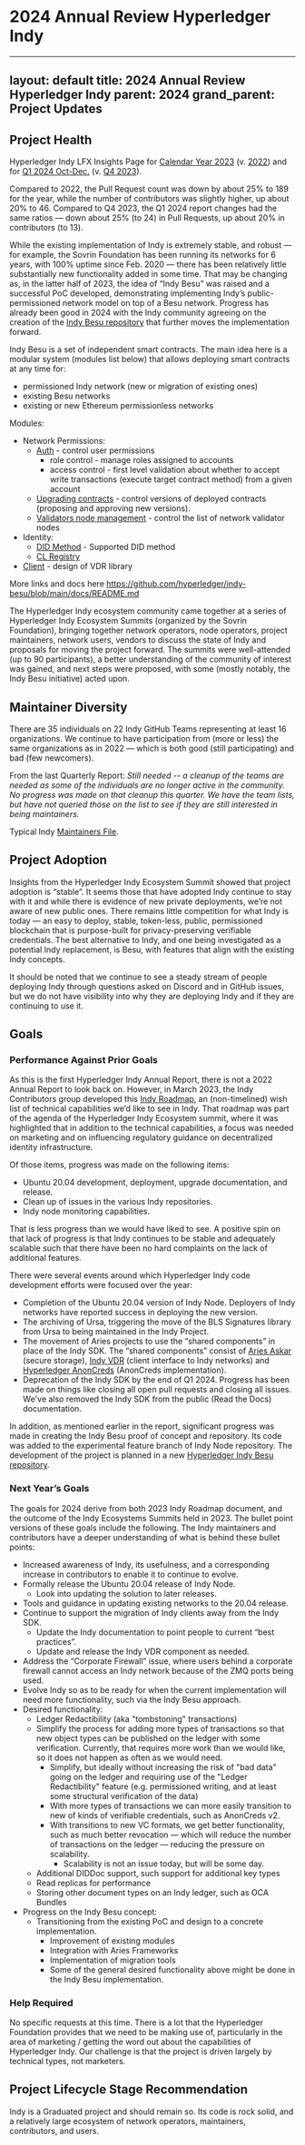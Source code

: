 # 2024 Annual Review Hyperledger Indy

---
layout: default
title: 2024 Annual Review Hyperledger Indy
parent: 2024
grand_parent: Project Updates
---

## Project Health

Hyperledger Indy LFX Insights Page for [Calendar Year 2023](https://insights.lfx.linuxfoundation.org/foundation/hyp/overview?project=indy&repository=all&dateFilters=2023-01-01%20to%202023-12-31&dateRange=2023-01-01%20to%202023-12-31&compare=PP&granularity=month&hideBots=true) (v. [2022](https://insights.lfx.linuxfoundation.org/foundation/hyp/overview?project=indy&repository=all&dateFilters=2022-01-01%20to%202022-12-31&dateRange=2022-01-01%20to%202022-12-31&compare=PP&granularity=month&hideBots=true))  and for [Q1 2024 Oct-Dec.](https://insights.lfx.linuxfoundation.org/foundation/hyp/overview?project=indy&repository=all&dateFilters=2023-10-01%20to%202023-12-31&dateRange=2023-10-01%20to%202023-12-31&compare=PP&granularity=month&hideBots=true) (v. [Q4 2023](https://insights.lfx.linuxfoundation.org/foundation/hyp/overview?project=indy&repository=all&dateFilters=2023-07-01%20to%202023-09-30&dateRange=2023-07-01%20to%202023-09-30&compare=PP&granularity=month&hideBots=true)).

Compared to 2022, the Pull Request count was down by about 25% to 189 for the year, while the number of contributors was slightly higher, up about 20% to 46. Compared to Q4 2023, the Q1 2024 report changes had the same ratios — down about 25% (to 24) in Pull Requests, up about 20% in contributors (to 13).

While the existing implementation of Indy is extremely stable, and robust — for example, the Sovrin Foundation has been running its networks for 6 years, with 100% uptime since Feb. 2020 — there has been relatively little substantially new functionality added in some time. That may be changing as, in the latter half of 2023, the idea of “Indy Besu” was raised and a successful PoC developed, demonstrating implementing Indy’s public-permissioned network model on top of a Besu network. Progress has already been good in 2024 with the Indy community agreeing on the creation of the [Indy Besu repository](https://github.com/hyperledger/indy-besu) that further moves the implementation forward.

Indy Besu is a set of independent smart contracts. The main idea here is a modular system (modules list below) that allows deploying smart contracts at any time for:

- permissioned Indy network (new or migration of existing ones)
- existing Besu networks
- existing or new Ethereum permissionless networks

Modules:

- Network Permissions:
  - [Auth](https://github.com/hyperledger/indy-besu/blob/main/docs/design/auth.md) - control user permissions
    - role control - manage roles assigned to accounts  
    - access control - first level validation about whether to accept write transactions (execute target contract method) from a given account
  - [Upgrading contracts](https://github.com/hyperledger/indy-besu/blob/main/docs/design/upgradability.md) - control versions of deployed contracts (proposing and approving new versions).
  - [Validators node management](design/network.md) - control the list of network validator nodes
- Identity:
  - [DID Method](https://github.com/hyperledger/indy-besu/blob/main/docs/design/did-method.md) - Supported DID method
  - [CL Registry](https://github.com/hyperledger/indy-besu/blob/main/docs/design/cl-registry.md)
- [Client](https://github.com/hyperledger/indy-besu/blob/main/docs/design/vdr.md) - design of VDR library

More links and docs here https://github.com/hyperledger/indy-besu/blob/main/docs/README.md

The Hyperledger Indy ecosystem community came together at a series of Hyperledger Indy Ecosystem Summits (organized by the Sovrin Foundation), bringing together network operators, node operators, project maintainers, network users, vendors to discuss the state of Indy and proposals for moving the project forward. The summits were well-attended (up to 90 participants), a better understanding of the community of interest was gained, and next steps were proposed, with some (mostly notably, the Indy Besu initiative) acted upon.

## Maintainer Diversity

There are 35 individuals on 22 Indy GitHub Teams representing at least 16 organizations. We continue to have participation from (more or less) the same organizations as in 2022 — which is both good (still participating) and bad (few newcomers).

From the last Quarterly Report: _Still needed -- a cleanup of the teams are needed as some of the individuals are no longer active in the community. No progress was made on that cleanup this quarter. We have the team lists, but have not queried those on the list to see if they are still interested in being maintainers._

Typical Indy [Maintainers File](https://github.com/hyperledger/indy-plenum/blob/main/MAINTAINERS.md).

## Project Adoption

Insights from the Hyperledger Indy Ecosystem Summit showed that project adoption is “stable”. It seems those that have adopted Indy continue to stay with it and while there is evidence of new private deployments, we’re not aware of new public ones. There remains little competition for what Indy is today — an easy to deploy, stable, token-less, public, permissioned blockchain that is purpose-built for privacy-preserving verifiable credentials. The best alternative to Indy, and one being investigated as a potential Indy replacement, is Besu, with features that align with the existing Indy concepts.

It should be noted that we continue to see a steady stream of people deploying Indy through questions asked on Discord and in GitHub issues, but we do not have visibility into why they are deploying Indy and if they are continuing to use it.

## Goals

### Performance Against Prior Goals

As this is the first Hyperledger Indy Annual Report, there is not a 2022 Annual Report to look back on. However, in March 2023, the Indy Contributors group developed this [Indy Roadmap](https://hackmd.io/GeRP00i0Sj-7z4zXn2MB5g?view), an (non-timelined) wish list of technical capabilities we’d like to see in Indy. That roadmap was part of the agenda of the Hyperledger Indy Ecosystem summit, where it was highlighted that in addition to the technical capabilities, a focus was needed on marketing and on influencing regulatory guidance on decentralized identity infrastructure.

Of those items, progress was made on the following items:

* Ubuntu 20.04 development, deployment, upgrade documentation, and release.
* Clean up of issues in the various Indy repositories.
* Indy node monitoring capabilities.

That is less progress than we would have liked to see. A positive spin on that lack of progress is that Indy continues to be stable and adequately scalable such that there have been no hard complaints on the lack of additional features.

There were several events around which Hyperledger Indy code development efforts were focused over the year:

* Completion of the Ubuntu 20.04 version of Indy Node. Deployers of Indy networks have reported success in deploying the new version.
* The archiving of Ursa, triggering the move of the BLS Signatures library from Ursa to being maintained in the Indy Project.
* The movement of Aries projects to use the “shared components” in place of the Indy SDK. The “shared components” consist of [Aries Askar](https://github.com/hyperledger/aries-askar) (secure storage), [Indy VDR](https://github.com/hyperledger/indy-vdr) (client interface to Indy networks) and [Hyperledger AnonCreds](https://www.hyperledger.org/projects/anoncreds) (AnonCreds implementation).
* Deprecation of the Indy SDK by the end of Q1 2024. Progress has been made on things like closing all open pull requests and closing all issues. We've also removed the Indy SDK from the public (Read the Docs) documentation.

In addition, as mentioned earlier in the report, significant progress was made in creating the Indy Besu proof of concept and repository. Its code was added to the experimental feature branch of Indy Node repository. The development of the project is planned in a new [Hyperledger Indy Besu repository](https://github.com/hyperledger/indy-besu/tree/main).

### Next Year’s Goals

The goals for 2024 derive from both 2023 Indy Roadmap document, and the outcome of the Indy Ecosystems Summits held in 2023. The bullet point versions of these goals include the following. The Indy maintainers and contributors have a deeper understanding of what is behind these bullet points:

* Increased awareness of Indy, its usefulness, and a corresponding increase in contributors to enable it to continue to evolve.
* Formally release the Ubuntu 20.04 release of Indy Node.
    * Look into updating the solution to later releases.
* Tools and guidance in updating existing networks to the 20.04 release.
* Continue to support the migration of Indy clients away from the Indy SDK.
    * Update the Indy documentation to point people to current “best practices”.
    * Update and release the Indy VDR component as needed.
* Address the “Corporate Firewall” issue, where users behind a corporate firewall cannot access an Indy network because of the ZMQ ports being used.
* Evolve Indy so as to be ready for when the current implementation will need more functionality, such via the Indy Besu approach.
* Desired functionality:
    * Ledger Redactibility (aka "tombstoning" transactions)
    * Simplify the process for adding more types of transactions so that new object types can be published on the ledger with some verification. Currently, that requires more work than we would like, so it does not happen as often as we would need.
        * Simplify, but ideally without increasing the risk of "bad data" going on the ledger and requiring use of the "Ledger Redactibility" feature (e.g. permissioned writing, and at least some structural verification of the data)
        * With more types of transactions we can more easily transition to new of kinds of verifiable credentials, such as AnonCreds v2.
        * With transitions to new VC formats, we get better functionality, such as much better revocation — which will reduce the number of transactions on the ledger — reducing the pressure on scalability.
            * Scalability is not an issue today, but will be some day.
    * Additional DIDDoc support, such support for additional key types
    * Read replicas for performance
    * Storing other document types on an Indy ledger, such as OCA Bundles
* Progress on the Indy Besu concept:
  * Transitioning from the existing PoC and design to a concrete implementation.
      * Improvement of existing modules
      * Integration with Aries Frameworks
      * Implementation of migration tools
    * Some of the general desired functionality above might be done in the Indy Besu implementation.

### Help Required

No specific requests at this time. There is a lot that the Hyperledger Foundation provides that we need to be making use of, particularly in the area of marketing / getting the word out about the capabilities of Hyperledger Indy. Our challenge is that the project is driven largely by technical types, not marketers.

## Project Lifecycle Stage Recommendation

Indy is a Graduated project and should remain so. Its code is rock solid, and a relatively large ecosystem of network operators, maintainers, contributors, and users.

